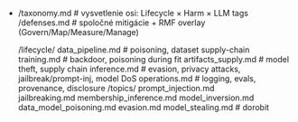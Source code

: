 - /taxonomy.md                # vysvetlenie osi: Lifecycle × Harm × LLM tags
  /defenses.md                # spoločné mitigácie + RMF overlay (Govern/Map/Measure/Manage)
  
  /lifecycle/
    data_pipeline.md          # poisoning, dataset supply-chain
    training.md               # backdoor, poisoning during fit
    artifacts_supply.md       # model theft, supply chain
    inference.md              # evasion, privacy attacks, jailbreak/prompt-inj, model DoS
    operations.md             # logging, evals, provenance, disclosure
  /topics/
    prompt_injection.md       
    jailbreaking.md
    membership_inference.md
    model_inversion.md
    data_model_poisoning.md
    evasion.md
    model_stealing.md         # dorobit